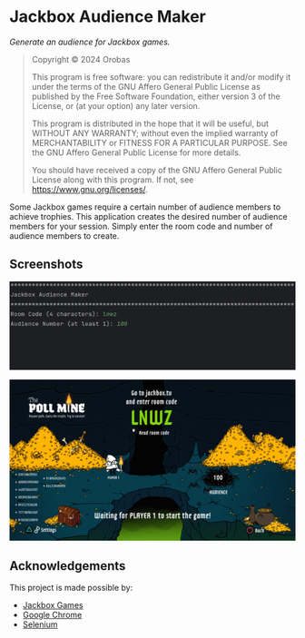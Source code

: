 # Jackbox Audience Maker
_Generate an audience for Jackbox games._

> Copyright &copy; 2024 Orobas
> 
> This program is free software: you can redistribute it and/or modify it under the terms of the GNU Affero General Public License as published by the Free Software Foundation, either version 3 of the License, or (at your option) any later version.
> 
> This program is distributed in the hope that it will be useful, but WITHOUT ANY WARRANTY; without even the implied warranty of MERCHANTABILITY or FITNESS FOR A PARTICULAR PURPOSE.  See the GNU Affero General Public License for more details.
> 
> You should have received a copy of the GNU Affero General Public License along with this program.  If not, see https://www.gnu.org/licenses/.

Some Jackbox games require a certain number of audience members to achieve trophies. This application creates the desired number of audience members for your session. Simply enter the room code and number of audience members to create.

## Screenshots

![Application](documentation/application.png)

![Game](documentation/game.jpg)

## Acknowledgements

This project is made possible by:
- [Jackbox Games](https://www.jackboxgames.com/)
- [Google Chrome](https://googlechromelabs.github.io/chrome-for-testing/)
- [Selenium](https://www.selenium.dev/)
